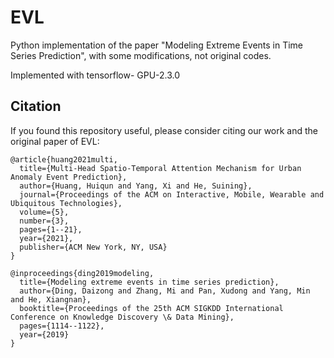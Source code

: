 # EVL
Python implementation of the paper "Modeling Extreme Events in Time Series Prediction", with some modifications, not original codes.

Implemented with tensorflow-
GPU-2.3.0 

## Citation
If you found this repository useful, please consider citing our work and the original paper of EVL:

<div class="snippet-clipboard-content notranslate position-relative overflow-auto" data-snippet-clipboard-copy-content="@article{huang2021multi,
  title={Multi-Head Spatio-Temporal Attention Mechanism for Urban Anomaly Event Prediction},
  author={Huang, Huiqun and Yang, Xi and He, Suining},
  journal={Proceedings of the ACM on Interactive, Mobile, Wearable and Ubiquitous Technologies},
  volume={5},
  number={3},
  pages={1--21},
  year={2021},
  publisher={ACM New York, NY, USA}
}"><pre class="notranslate"><code>@article{huang2021multi,
  title={Multi-Head Spatio-Temporal Attention Mechanism for Urban Anomaly Event Prediction},
  author={Huang, Huiqun and Yang, Xi and He, Suining},
  journal={Proceedings of the ACM on Interactive, Mobile, Wearable and Ubiquitous Technologies},
  volume={5},
  number={3},
  pages={1--21},
  year={2021},
  publisher={ACM New York, NY, USA}
}
</code></pre></div>

<div class="snippet-clipboard-content notranslate position-relative overflow-auto" data-snippet-clipboard-copy-content="@inproceedings{ding2019modeling,
  title={Modeling extreme events in time series prediction},
  author={Ding, Daizong and Zhang, Mi and Pan, Xudong and Yang, Min and He, Xiangnan},
  booktitle={Proceedings of the 25th ACM SIGKDD International Conference on Knowledge Discovery \& Data Mining},
  pages={1114--1122},
  year={2019}
}"><pre class="notranslate"><code>@inproceedings{ding2019modeling,
  title={Modeling extreme events in time series prediction},
  author={Ding, Daizong and Zhang, Mi and Pan, Xudong and Yang, Min and He, Xiangnan},
  booktitle={Proceedings of the 25th ACM SIGKDD International Conference on Knowledge Discovery \& Data Mining},
  pages={1114--1122},
  year={2019}
}
</code></pre></div>


